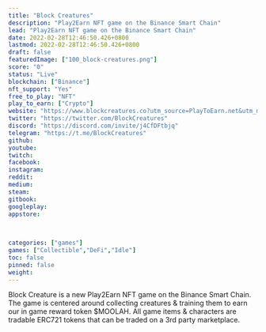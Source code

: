 ```yaml
---
title: "Block Creatures"
description: "Play2Earn NFT game on the Binance Smart Chain"
lead: "Play2Earn NFT game on the Binance Smart Chain"
date: 2022-02-28T12:46:50.426+0800
lastmod: 2022-02-28T12:46:50.426+0800
draft: false
featuredImage: ["100_block-creatures.png"]
score: "0"
status: "Live"
blockchain: ["Binance"]
nft_support: "Yes"
free_to_play: "NFT"
play_to_earn: ["Crypto"]
website: "https://www.blockcreatures.co?utm_source=PlayToEarn.net&utm_medium=organic&utm_campaign=gamepage"
twitter: "https://twitter.com/BlockCreatures"
discord: "https://discord.com/invite/j4CfDFtbjq"
telegram: "https://t.me/BlockCreatures"
github: 
youtube: 
twitch: 
facebook: 
instagram: 
reddit: 
medium: 
steam: 
gitbook: 
googleplay: 
appstore: 

  
    
categories: ["games"]
games: ["Collectible","DeFi","Idle"]
toc: false
pinned: false
weight: 
---
```

Block Creature is a new Play2Earn NFT game on the Binance Smart Chain. The game is centered around collecting creatures &amp; training them to earn our in game reward token $MOOLAH. All game items &amp; characters are tradable ERC721 tokens that can be traded on a 3rd party marketplace.